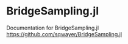 # BridgeSampling.jl

Documentation for BridgeSampling.jl
https://github.com/sqwayer/BridgeSampling.jl
